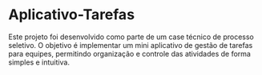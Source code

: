 # Aplicativo-Tarefas
Este projeto foi desenvolvido como parte de um case técnico de processo seletivo. O objetivo é implementar um mini aplicativo de gestão de tarefas para equipes, permitindo organização e controle das atividades de forma simples e intuitiva.
